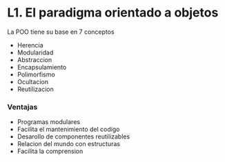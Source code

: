 # L1. El paradigma orientado a objetos

La POO tiene su base en 7 conceptos
 - Herencia
 - Modularidad
 - Abstraccion
 - Encapsulamiento
 - Polimorfismo
 - Ocultacion
 - Reutilizacion
 
### Ventajas

 - Programas modulares
 - Facilita el mantenimiento del codigo
 - Desarollo de componentes reutilizables
 - Relacion del mundo con estructuras
 - Facilita la comprension
